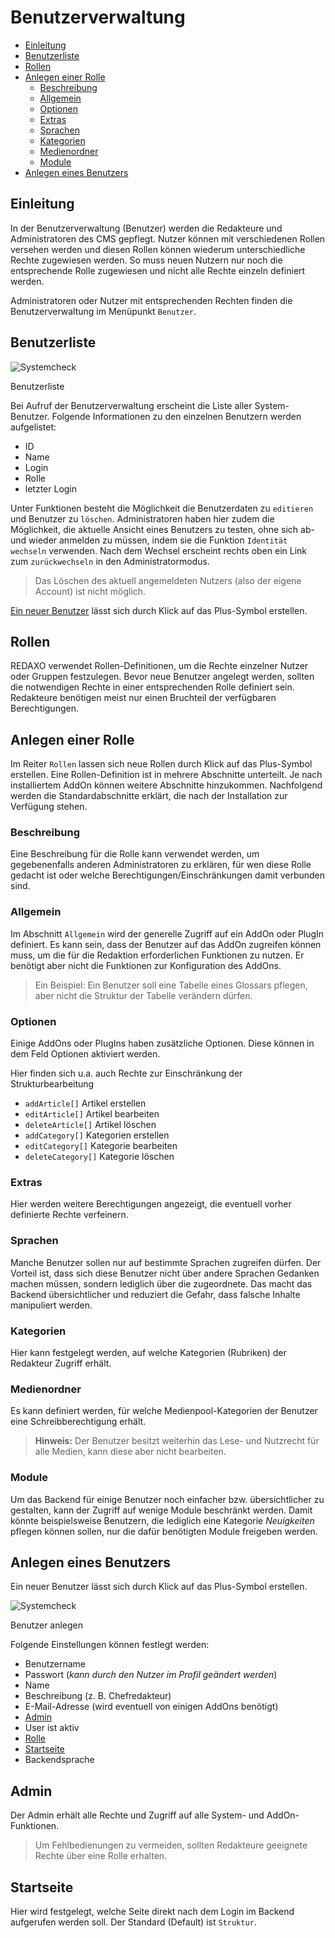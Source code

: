 # Benutzerverwaltung

* [Einleitung](#einleitung)
* [Benutzerliste](#liste)
* [Rollen](#rollen)
* [Anlegen einer Rolle](#rollenerstellen)
  + [Beschreibung](#beschreibung)
  + [Allgemein](#rolleallgemein)
  + [Optionen](#rolleoptionen)
  + [Extras](#rolleextras)
  + [Sprachen](#rollesprachen)
  + [Kategorien](#rollekategorien)
  + [Medienordner](#rollemedienordner)
  + [Module](#rollemodule)
* [Anlegen eines Benutzers](#benutzer)

<a name="einleitung"></a>

## Einleitung

In der Benutzerverwaltung (Benutzer) werden die Redakteure und Administratoren des CMS gepflegt. Nutzer können mit verschiedenen Rollen versehen werden und diesen Rollen können wiederum unterschiedliche Rechte zugewiesen werden. So muss neuen Nutzern nur noch die entsprechende Rolle zugewiesen und nicht alle Rechte einzeln definiert werden.

Administratoren oder Nutzer mit entsprechenden Rechten finden die Benutzerverwaltung im Menüpunkt `Benutzer`.

<a name="liste"></a>

## Benutzerliste

![Systemcheck](/assets/v5.2.0-Benutzerverwaltung--liste.png)

Benutzerliste

Bei Aufruf der Benutzerverwaltung erscheint die Liste aller System-Benutzer.
Folgende Informationen zu den einzelnen Benutzern werden aufgelistet:

* ID
* Name
* Login
* Rolle
* letzter Login

Unter Funktionen besteht die Möglichkeit die Benutzerdaten zu `editieren` und Benutzer zu `löschen`.
Administratoren haben hier zudem die Möglichkeit, die aktuelle Ansicht eines Benutzers zu testen, ohne sich ab- und wieder anmelden zu müssen, indem sie die Funktion `Identität wechseln` verwenden.
Nach dem Wechsel erscheint rechts oben ein Link zum `zurückwechseln` in den Administratormodus.

> Das Löschen des aktuell angemeldeten Nutzers (also der eigene Account) ist nicht möglich.

[Ein neuer Benutzer](#benutzer) lässt sich durch Klick auf das Plus-Symbol erstellen.

<a name="rollen"></a>

## Rollen

REDAXO verwendet Rollen-Definitionen, um die Rechte einzelner Nutzer oder Gruppen festzulegen. Bevor neue Benutzer angelegt werden, sollten die notwendigen Rechte in einer entsprechenden Rolle definiert sein.
Redakteure benötigen meist nur einen Bruchteil der verfügbaren Berechtigungen.

<a name="rollenerstellen"></a>

## Anlegen einer Rolle

Im Reiter `Rollen` lassen sich neue Rollen durch Klick auf das Plus-Symbol erstellen.
Eine Rollen-Definition ist in mehrere Abschnitte unterteilt. Je nach installiertem AddOn können weitere Abschnitte hinzukommen. Nachfolgend werden die Standardabschnitte erklärt, die nach der Installation zur Verfügung stehen.

<a name="beschreibung"></a>

### Beschreibung

Eine Beschreibung für die Rolle kann verwendet werden, um gegebenenfalls anderen Administratoren zu erklären, für wen diese Rolle gedacht ist oder welche Berechtigungen/Einschränkungen damit verbunden sind.

<a name="rolleallgemein"></a>

### Allgemein

Im Abschnitt `Allgemein` wird der generelle Zugriff auf ein AddOn oder PlugIn definiert. Es kann sein, dass der Benutzer auf das AddOn zugreifen können muss, um die für die Redaktion erforderlichen Funktionen zu nutzen. Er benötigt aber nicht die Funktionen zur Konfiguration des AddOns.

> Ein Beispiel: Ein Benutzer soll eine Tabelle eines Glossars pflegen, aber nicht die Struktur der Tabelle verändern dürfen.

<a name="rolleoptionen"></a>

### Optionen

Einige AddOns oder PlugIns haben zusätzliche Optionen. Diese können in dem Feld Optionen aktiviert werden.

Hier finden sich u.a. auch Rechte zur Einschränkung der Strukturbearbeitung

- `addArticle[]` Artikel erstellen
- `editArticle[]` Artikel bearbeiten
- `deleteArticle[]` Artikel löschen
- `addCategory[]` Kategorien erstellen
- `editCategory[]` Kategorie bearbeiten
- `deleteCategory[]` Kategorie löschen 


<a name="rolleextras"></a>

### Extras

Hier werden weitere Berechtigungen angezeigt, die eventuell vorher definierte Rechte verfeinern.

<a name="rollesprachen"></a>

### Sprachen

Manche Benutzer sollen nur auf bestimmte Sprachen zugreifen dürfen. Der Vorteil ist, dass sich diese Benutzer nicht über andere Sprachen Gedanken machen müssen, sondern lediglich über die zugeordnete. Das macht das Backend übersichtlicher und reduziert die Gefahr, dass falsche Inhalte manipuliert werden.

<a name="rollekategorien"></a>

### Kategorien

Hier kann festgelegt werden, auf welche Kategorien (Rubriken) der Redakteur Zugriff erhält.

<a name="rollemedienordner"></a>

### Medienordner

Es kann definiert werden, für welche Medienpool-Kategorien der Benutzer eine Schreibberechtigung erhält.

> **Hinweis:** Der Benutzer besitzt weiterhin das Lese- und Nutzrecht für alle Medien, kann diese aber nicht bearbeiten.

<a name="rollemodule"></a>

### Module

Um das Backend für einige Benutzer noch einfacher bzw. übersichtlicher zu gestalten, kann der Zugriff auf wenige Module beschränkt werden. Damit könnte beispielsweise Benutzern, die lediglich eine Kategorie *Neuigkeiten* pflegen können sollen, nur die dafür benötigten Module freigeben werden.

<a name="benutzer"></a>

## Anlegen eines Benutzers

Ein neuer Benutzer lässt sich durch Klick auf das Plus-Symbol erstellen.

![Systemcheck](/assets/v5.2.0-Benutzerverwaltung--benutzer.png)

Benutzer anlegen

Folgende Einstellungen können festlegt werden:

* Benutzername
* Passwort (*kann durch den Nutzer im Profil geändert werden*)
* Name
* Beschreibung (z. B. Chefredakteur)
* E-Mail-Adresse (wird eventuell von einigen AddOns benötigt)
* [Admin](#admin)
* User ist aktiv
* [Rolle](#rollen)
* [Startseite](#startseite)
* Backendsprache

<a name="admin"></a>

## Admin

Der Admin erhält alle Rechte und Zugriff auf alle System- und AddOn-Funktionen.

> Um Fehlbedienungen zu vermeiden, sollten Redakteure geeignete Rechte über eine Rolle erhalten.

<a name="startseite"></a>

## Startseite

Hier wird festgelegt, welche Seite direkt nach dem Login im Backend aufgerufen werden soll. Der Standard (Default) ist `Struktur`.
